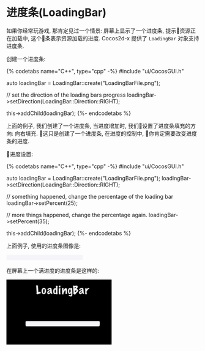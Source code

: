 # 进度条(LoadingBar)

如果你经常玩游戏, 那肯定见过一个情景: 屏幕上显示了一个进度条, 提示资源正在加载中, 这个条表示资源加载的进度. Cocos2d-x 提供了 `LoadingBar` 对象支持进度条.

创建一个进度条:

{% codetabs name="C++", type="cpp" -%}
#include "ui/CocosGUI.h"

auto loadingBar = LoadingBar::create("LoadingBarFile.png");

// set the direction of the loading bars progress
loadingBar->setDirection(LoadingBar::Direction::RIGHT);

this->addChild(loadingBar);
{%- endcodetabs %}

上面的例子, 我们创建了一个进度条, 当进度增加时, 我们设置了进度条填充的方向: 向右填充. 这只是创建了一个进度条, 在进度的控制中, 你肯定需要改变进度条的进度.

进度设置:

{% codetabs name="C++", type="cpp" -%}
#include "ui/CocosGUI.h"

auto loadingBar = LoadingBar::create("LoadingBarFile.png");
loadingBar->setDirection(LoadingBar::Direction::RIGHT);

// something happened, change the percentage of the loading bar
loadingBar->setPercent(25);

// more things happened, change the percentage again.
loadingBar->setPercent(35);

this->addChild(loadingBar);
{%- endcodetabs %}

上面例子, 使用的进度条图像是:

![](../../en/ui_components/ui_components-img/LoadingBarFile.png "")

在屏幕上一个满进度的进度条是这样的:

![](../../en/ui_components/ui_components-img/LoadingBar_example.png "")
